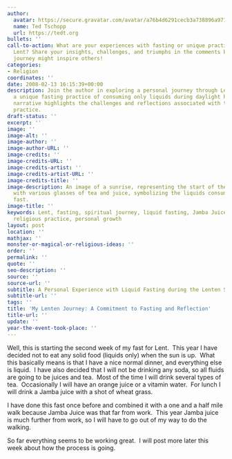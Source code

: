 ```yaml
---
author:
  avatar: https://secure.gravatar.com/avatar/a76b4d6291cecb3a738896a971bfb903?s=512&d=mp&r=g
  name: Ted Tschopp
  url: https://tedt.org
bullets: ''
call-to-action: What are your experiences with fasting or unique practices during
  Lent? Share your insights, challenges, and triumphs in the comments below. Your
  journey might inspire others!
categories:
- Religion
coordinates: ''
date: 2008-02-13 16:15:39+00:00
description: Join the author in exploring a personal journey through Lent, embracing
  a unique fasting practice of consuming only liquids during daylight hours. This
  narrative highlights the challenges and reflections associated with this spiritual
  practice.
draft-status: ''
excerpt: ''
image: ''
image-alt: ''
image-author: ''
image-author-URL: ''
image-credits: ''
image-credits-URL: ''
image-credits-artist: ''
image-credits-artist-URL: ''
image-credits-title: ''
image-description: An image of a sunrise, representing the start of the fasting period,
  with various glasses of tea and juice, symbolizing the liquids consumed during the
  fast.
image-title: ''
keywords: Lent, fasting, spiritual journey, liquid fasting, Jamba Juice, tea, reflection,
  religious practice, personal growth
layout: post
location: ''
mathjax: ''
monster-or-magical-or-religious-ideas: ''
order: ''
permalink: ''
quote: ''
seo-description: ''
source: ''
source-url: ''
subtitle: A Personal Experience with Liquid Fasting during the Lenten Season
subtitle-url: ''
tags: ''
title: 'My Lenten Journey: A Commitment to Fasting and Reflection'
title-url: ''
update: ''
year-the-event-took-place: ''
---
```

Well, this is starting the second week of my fast for Lent.  This year I have decided not to eat any solid food (liquids only) when the sun is up.  What this basically means is that I have a nice normal dinner, and everything else is liquid.  I have also decided that I will not be drinking any soda, so all fluids are going to be juices and tea.  Most of the time I will drink several types of tea.  Occasionally I will have an orange juice or a vitamin water.  For lunch I will drink a Jamba juice with a shot of wheat grass.

I have done this fast once before and combined it with a one and a half mile walk because Jamba Juice was that far from work.  This year Jamba juice is much further from work, so I will have to go out of my way to do the walking.

So far everything seems to be working great.  I will post more later this week about how the process is going.
